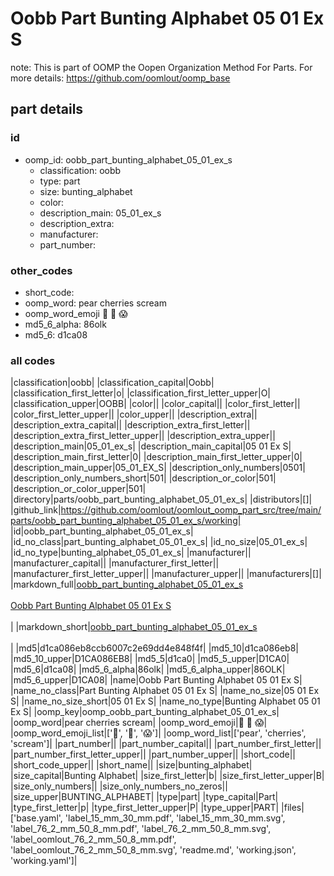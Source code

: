 # Oobb Part Bunting Alphabet 05 01 Ex S  

note: This is part of OOMP the Oopen Organization Method For Parts. For more details: https://github.com/oomlout/oomp_base

##  part details





### id
* oomp_id: oobb_part_bunting_alphabet_05_01_ex_s
  * classification: oobb
  * type: part
  * size: bunting_alphabet
  * color: 
  * description_main: 05_01_ex_s
  * description_extra: 
  * manufacturer: 
  * part_number: 

### other_codes
* short_code: 
* oomp_word: pear cherries scream
* oomp_word_emoji :pear: :cherries: :scream:
* md5_6_alpha: 86olk
* md5_6: d1ca08

### all codes 
|classification|oobb|
|classification_capital|Oobb|
|classification_first_letter|o|
|classification_first_letter_upper|O|
|classification_upper|OOBB|
|color||
|color_capital||
|color_first_letter||
|color_first_letter_upper||
|color_upper||
|description_extra||
|description_extra_capital||
|description_extra_first_letter||
|description_extra_first_letter_upper||
|description_extra_upper||
|description_main|05_01_ex_s|
|description_main_capital|05 01 Ex S|
|description_main_first_letter|0|
|description_main_first_letter_upper|0|
|description_main_upper|05_01_EX_S|
|description_only_numbers|0501|
|description_only_numbers_short|501|
|description_or_color|501|
|description_or_color_upper|501|
|directory|parts/oobb_part_bunting_alphabet_05_01_ex_s|
|distributors|[]|
|github_link|https://github.com/oomlout/oomlout_oomp_part_src/tree/main/parts/oobb_part_bunting_alphabet_05_01_ex_s/working|
|id|oobb_part_bunting_alphabet_05_01_ex_s|
|id_no_class|part_bunting_alphabet_05_01_ex_s|
|id_no_size|05_01_ex_s|
|id_no_type|bunting_alphabet_05_01_ex_s|
|manufacturer||
|manufacturer_capital||
|manufacturer_first_letter||
|manufacturer_first_letter_upper||
|manufacturer_upper||
|manufacturers|[]|
|markdown_full|[oobb_part_bunting_alphabet_05_01_ex_s](https://github.com/oomlout/oomlout_oomp_part_src/tree/main/parts/oobb_part_bunting_alphabet_05_01_ex_s/working)<br>[](https://github.com/oomlout/oomlout_oomp_part_src/tree/main/parts/oobb_part_bunting_alphabet_05_01_ex_s/working)<br>[Oobb Part Bunting Alphabet 05 01 Ex S](https://github.com/oomlout/oomlout_oomp_part_src/tree/main/parts/oobb_part_bunting_alphabet_05_01_ex_s/working)<br><br>|
|markdown_short|[oobb_part_bunting_alphabet_05_01_ex_s](https://github.com/oomlout/oomlout_oomp_part_src/tree/main/parts/oobb_part_bunting_alphabet_05_01_ex_s/working)<br><br>|
|md5|d1ca086eb8ccb6007c2e69dd4e848f4f|
|md5_10|d1ca086eb8|
|md5_10_upper|D1CA086EB8|
|md5_5|d1ca0|
|md5_5_upper|D1CA0|
|md5_6|d1ca08|
|md5_6_alpha|86olk|
|md5_6_alpha_upper|86OLK|
|md5_6_upper|D1CA08|
|name|Oobb Part Bunting Alphabet 05 01 Ex S|
|name_no_class|Part Bunting Alphabet 05 01 Ex S|
|name_no_size|05 01 Ex S|
|name_no_size_short|05 01 Ex S|
|name_no_type|Bunting Alphabet 05 01 Ex S|
|oomp_key|oomp_oobb_part_bunting_alphabet_05_01_ex_s|
|oomp_word|pear cherries scream|
|oomp_word_emoji|:pear: :cherries: :scream:|
|oomp_word_emoji_list|[':pear:', ':cherries:', ':scream:']|
|oomp_word_list|['pear', 'cherries', 'scream']|
|part_number||
|part_number_capital||
|part_number_first_letter||
|part_number_first_letter_upper||
|part_number_upper||
|short_code||
|short_code_upper||
|short_name||
|size|bunting_alphabet|
|size_capital|Bunting Alphabet|
|size_first_letter|b|
|size_first_letter_upper|B|
|size_only_numbers||
|size_only_numbers_no_zeros||
|size_upper|BUNTING_ALPHABET|
|type|part|
|type_capital|Part|
|type_first_letter|p|
|type_first_letter_upper|P|
|type_upper|PART|
|files|['base.yaml', 'label_15_mm_30_mm.pdf', 'label_15_mm_30_mm.svg', 'label_76_2_mm_50_8_mm.pdf', 'label_76_2_mm_50_8_mm.svg', 'label_oomlout_76_2_mm_50_8_mm.pdf', 'label_oomlout_76_2_mm_50_8_mm.svg', 'readme.md', 'working.json', 'working.yaml']|
